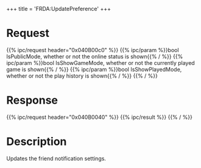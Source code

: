 +++
title = 'FRDA:UpdatePreference'
+++

# Request

{{% ipc/request header="0x040B00c0" %}}
{{% ipc/param %}}bool IsPublicMode, whether or not the online status is shown{{% / %}}
{{% ipc/param %}}bool IsShowGameMode, whether or not the currently played game is shown{{% / %}}
{{% ipc/param %}}bool IsShowPlayedMode, whether or not the play history is shown{{% / %}}
{{% / %}}

# Response

{{% ipc/request header="0x040B0040" %}}
{{% ipc/result %}}
{{% / %}}

# Description

Updates the friend notification settings.

